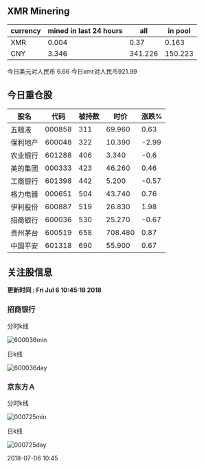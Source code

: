 ## XMR Minering

|currency|mined in last 24 hours|all|in pool|
|---|---|---|---|
|XMR|0.004|0.37|0.163|
|CNY|3.346|341.226|150.223|

今日美元对人民币 6.66	今日xmr对人民币921.99


## 今日重仓股 

|股名|代码|被持数|时价|涨跌%|
|---|---|---|---|---|
|五粮液|000858|311|69.960|0.63|
|保利地产|600048|322|10.390|-2.99|
|农业银行|601288|406|3.340|-0.6|
|美的集团|000333|423|46.260|0.46|
|工商银行|601398|442|5.200|-0.57|
|格力电器|000651|504|43.740|0.76|
|伊利股份|600887|519|26.830|1.98|
|招商银行|600036|530|25.270|-0.67|
|贵州茅台|600519|658|708.480|0.87|
|中国平安|601318|690|55.900|0.67|

## 关注股信息
**更新时间 : Fri Jul  6 10:45:18 2018**
### 招商银行 
分时k线

![600036min](http://image.sinajs.cn/newchart/min/n/sh600036.gif)

日k线

![600036day](http://image.sinajs.cn/newchart/daily/n/sh600036.gif)

### 京东方Ａ 
分时k线

![000725min](http://image.sinajs.cn/newchart/min/n/sz000725.gif)

日k线

![000725day](http://image.sinajs.cn/newchart/daily/n/sz000725.gif)

2018-07-06 10:45